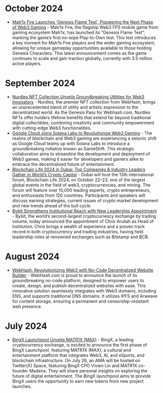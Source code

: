 # October 2024
* [Matr1x Fire Launches ‘Genesis Flame Test’, Pioneering the Next Phase of Web3 Gaming](https://web3wire.org/nft/matr1x-fire-launches-genesis-flame-test-pioneering-the-next-phase-of-web3-gaming/) - Matr1x Fire, the flagship Web3 FPS mobile game from gaming ecosystem Matr1x, has launched its “Genesis Flame Test”, marking the game’s first no-wipe Play-to-Own test. This test introduces a key moment for Matr1x Fire players and the wider gaming ecosystem, allowing for unique gameplay opportunities available to those holding Genesis Characters. This latest announcement comes as the game continues to scale and gain traction globally, currently with 3.5 million active players.

# September 2024
* [Nurdles NFT Collection Unveils Groundbreaking Utilities for Web3 Innovators](https://web3wire.org/nft/nurdles-nft-collection-unveils-groundbreaking-utilities-for-web3-innovators/) - Nurdles, the premier NFT collection from WebHash, brings an unprecedented blend of utility and artistic expression to the decentralized world. As the Genesis Pass for Webhash.com, Nurdles NFTs offer holders lifetime benefits that extend far beyond traditional digital collectibles, combining creativity and community empowerment with cutting-edge Web3 functionalities.
* [Google Cloud Joins Solana Labs to Revolutionize Web3 Gaming](https://web3wire.org/latest/google-cloud-joins-solana-labs-to-revolutionize-web3-gaming/) - The realms of blockchain and Web3 gaming are experiencing a seismic shift as Google Cloud teams up with Solana Labs to introduce a groundbreaking initiative known as GameShift. This strategic collaboration aims to streamline the development and deployment of Web3 games, making it easier for developers and gamers alike to embrace the decentralized future of entertainment.
* [Blockchain Life 2024 in Dubai: Top Companies & Industry Leaders Gather in World’s Crypto Capital](https://web3wire.org/web3/blockchain-life-2024-in-dubai-top-companies-industry-leaders-gather-in-worlds-crypto-capital/) - Dubai will host the 13th international forum, Blockchain Life 2024, on October 22–23, one of the largest global events in the field of web3, cryptocurrencies, and mining. The forum will feature over 10,000 leading experts, crypto entrepreneurs, and enthusiasts from 120 countries. Participants and speakers will discuss earning strategies, current issues of crypto market development and new trends ahead of the bull cycle.
* [Bybit Strengthens Institutional Reach with New Leadership Appointment](https://web3wire.org/web3/bybit-strengthens-institutional-reach-with-new-leadership-appointment/) - Bybit, the world’s second-largest cryptocurrency exchange by trading volume, today announced the appointment of Chris Aruliah as Head of Institution. Chris brings a wealth of experience and a proven track record in both cryptocurrency and trading industries, having held leadership roles at renowned exchanges such as Bitstamp and BCB.

# August 2024
* [WebHash: Revolutionizing Web3 with No-Code Decentralized Website Builder](https://web3wire.org/web3/webhash-revolutionizing-web3-with-no-code-decentralized-website-builder/) - WebHash.com is proud to announce the launch of its groundbreaking no-code platform, designed to empower users to create, design, and publish decentralized websites with ease. This innovative solution seamlessly integrates with Web3 domains, including ENS, and supports traditional DNS domains. It utilizes IPFS and Arweave for content storage, ensuring a permanent and censorship-resistant web presence.

# July 2024
* [BingX Launchpool Unveils MATR1X (MAX)](https://web3wire.org/blockchain/bingx-launchpool-unveils-matr1x-max/) - BingX, a leading cryptocurrency exchange, is excited to announce the first phase of BingX Launchpool, featuring MATR1X (MAX), a cultural and entertainment platform that integrates Web3, AI, and eSports, and blockchain infrastructure. On July 26, an AMA will be hosted on Twitter(X) Space, featuring BingX CPO Vivien Lin and MATR1X co-founder Madeira. They will share personal insights on exploring the future of digital entertainment. The BingX launchpool aims to provide BingX users the opportunity to earn new tokens from new project launches.
